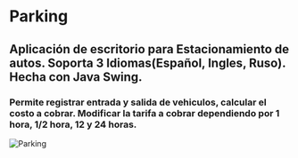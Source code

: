 # Parking
<h2>Aplicación de escritorio para Estacionamiento de autos. Soporta 3 Idiomas(Español, Ingles, Ruso). Hecha con Java Swing.</h2>
<h3>Permite registrar entrada y salida de vehiculos, calcular el costo a cobrar. Modificar la tarifa a cobrar dependiendo por 1 hora, 1/2 hora, 12 y 24 horas.</h3>
<img src="https://static.vecteezy.com/system/resources/thumbnails/000/101/174/small_2x/free-disabled-car-parking-vector.png" alt="Parking">
